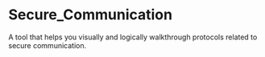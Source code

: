 # Secure_Communication
A tool that helps you visually and logically walkthrough protocols related to secure communication.

